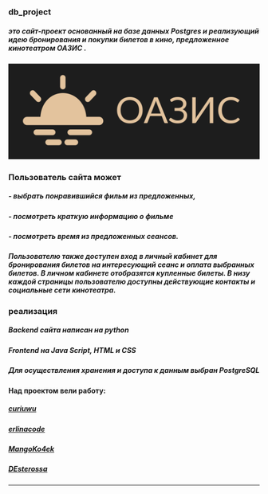 ### db_project
##### это сайт-проект основанный на базе данных *__Postgres__* и реализующий идею бронирования и покупки билетов в кино, предложенное кинотеатром **ОАЗИС** .
![[logo.png]](/app/static/img/logo.png)
### Пользователь сайта может 
##### - выбрать понравившийся фильм из предложенных, 
##### - посмотреть краткую информацию о фильме
##### - посмотреть время из предложенных сеансов. 
##### Пользователю также доступен вход в личный кабинет для бронирования билетов на интересующий сеанс и оплата выбранных билетов. В личном кабинете отобразятся купленные билеты. В низу каждой страницы пользователю доступны действующие контакты и социальные сети кинотеатра.

### реализация
##### *Backend* сайта написан на *python*
##### Frontend на *Java Script*, *HTML* и *CSS* 
##### Для осуществления хранения и доступа к данным выбран *__PostgreSQL__*

#### Над проектом вели работу: 
##### [**curiuwu**](https://github.com/curiuwu)
##### [**erlinacode**](https://github.com/erlinacode)
##### [**MangoKo4ek**](https://github.com/MangoKo4ek)
##### [**DEsterossa**](https://github.com/DEsterossa)
----------------------------------
